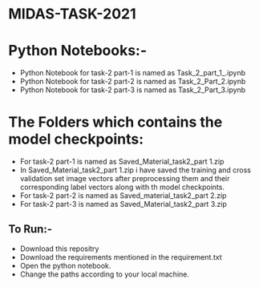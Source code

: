 # MIDAS-TASK-2021

# Python Notebooks:-
<ul>
  <li>Python Notebook for task-2 part-1 is named as Task_2_part_1_.ipynb</li>
  <li>Python Notebook for task-2 part-2 is named as Task_2_Part_2.ipynb</li>
  <li>Python Notebook for task-2 part-3 is named as Task_2_Part_3.ipynb</li>
  </ul>
  
# The Folders which contains the model checkpoints:
<ul>
  <li>For task-2 part-1 is named as Saved_Material_task2_part 1.zip</li>
  <li>In Saved_Material_task2_part 1.zip i have saved the training and cross validation set image vectors after preprocessing them and their corresponding label vectors along with th model checkpoints.</li>
  <li>For task-2 part-2 is named as Saved_material_task2_part 2.zip</li>
  <li>For task-2 part-3 is named as Saved_Material_task2_part 3.zip</li>
  </ul>

## To Run:-
<ul>
  <li>Download this repositry</li>
  <li>Download the requirements mentioned in the requirement.txt </li>
  <li>Open the python notebook.</li>
  <li>Change the paths according to your local machine.</li>
  </ul>
